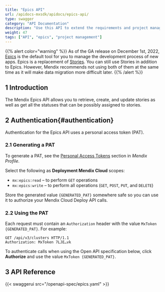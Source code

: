 ```yaml
---
title: "Epics API"
url: /apidocs-mxsdk/apidocs/epics-api/
type: swagger
category: "API Documentation"
description: "Use this API to extend the requirements and project management capabilities of the Mendix Platform or connect third-party service management and project management tools."
weight: 47
tags: ["API", "epics", "project management"]
---
```


{{% alert color="warning" %}}
As of the GA release on December 1st, 2022, [Epics](/developerportal/project-management/epics/) is the default tool for you to manage the development process of new apps. Epics is a replacement of [Stories](/developerportal/collaborate/stories/). You can still use Stories in addition to Epics. However, Mendix recommends not using both of them at the same time as it will make data migration more difficult later.
{{% /alert %}}

## 1 Introduction

The Mendix Epics API allows you to retrieve, create, and update stories as well as get all the statuses that can be possibly assigned to stories.

## 2 Authentication{#authentication}

Authentication for the Epics API uses a personal access token (PAT).

### 2.1 Generating a PAT

To generate a PAT, see the [Personal Access Tokens](/developerportal/community-tools/mendix-profile/#pat) section in *Mendix Profile*.

Select the following as **Deployment Mendix Cloud** scopes:

* `mx:epics:read` – to perform `GET` operations
* `mx:epics:write` – to perform all operations (`GET`, `POST`, `PUT`, and `DELETE`)

Store the generated value `{GENERATED_PAT}` somewhere safe so you can use it to authorize your Mendix Cloud Deploy API calls.

### 2.2 Using the PAT

Each request must contain an `Authorization` header with the value `MxToken {GENERATED_PAT}`. For example:

```http {linenos=false}
GET /api/v3/clusters HTTP/1.1
Authorization: MxToken 7LJE…vk
```

To authenticate calls when using the Open API specification below, click **Authorize** and use the value `MxToken {GENERATED_PAT}`.

## 3 API Reference

{{< swaggerui src="/openapi-spec/epics.yaml"  >}}
